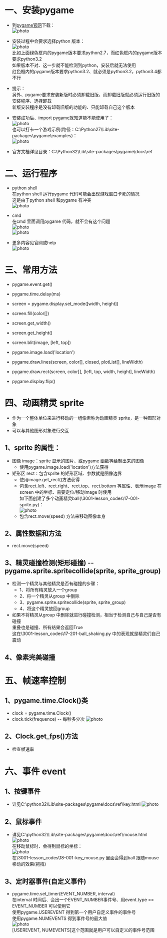 # 一、安装pygame
* 到[pygame官网](http://www.pygame.org/download.shtml)下载：  
![photo](0000-photos/0035.png)  
* 安装过程中会要求选择python 版本：  
![photo](0000-photos/0034.png)  
比如上面绿色框内的pygame版本要求python2.7，而红色框内的pygame版本要求python3.2  
如果版本不对、这一步就不能检测到python，安装后就无法使用  
红色框内的pygame版本要求python3.2、就必须是python3.2，python3.4都不行  
* 提示：  
另外、pygame要求安装新版时必须卸载旧版，而卸载旧版就必须运行旧版的安装程序、选择卸载  
新版安装程序是没有卸载旧版的功能的、只能卸载自己这个版本  
* 安装成功后、import pygame就知道能不能使用了：  
![photo](0000-photos/0036.png)  
也可以打卡一个游戏示例(路径：C:\\Python27\\Lib\\site-packages\\pygame\\examples)：  
![photo](0000-photos/0040.png)  

* 官方文档详见目录：C:\\Python32\\Lib\\site-packages\\pygame\\docs\\ref  

# 二、运行程序
* python shell  
在python shell 运行pygame 代码可能会出现游戏窗口卡死的情况  
这是由于python shell 和pygame 有冲突  
![photo](0000-photos/0041.png)  

* cmd  
在cmd 里面调用pygame 代码，就不会有这个问题  
![photo](0000-photos/0043.png)  
![photo](0000-photos/0042.png)  

* 更多内容见官网或help  
![photo](0000-photos/0001.png)  


# 三、常用方法
* pygame.event.get()
* pygame.time.delay(ms)

* screen = pygame.display.set_mode([width, height])
* screen.fill(color[])
* screen.get_width()
* screen.get_height()
* screen.blit(image, [left, top])

* pygame.image.load('location')

* pygame.draw.lines(screen, color[], closed, plotList[], lineWidth)
* pygame.draw.rect(screen, color[], [left, top, width, height], lineWidth)
* pygame.display.flip()

# 四、动画精灵 sprite 
* 作为一个整体单位来进行移动的一组像素称为动画精灵 sprite，是一种图形对象  
* 可以与其他图形对象进行交互  

## 1、sprite 的属性：
* 图像 image：sprite 显示的图片、或pygame 函数等绘制出来的图像  
  * 使用pygame.image.load('location')方法获得  
* 矩形区 rect：包含sprite 的矩形区域、参数就是图像边界  
  * 使用image.get_rect()方法获得  
  * 包含rect.left、rect.right、rect.top、rect.bottom 等属性、表示image 在screen 中的坐标、需要定位/移动image 时使用  
如下面创建了多个动画精灵ball(\\3001-lesson_codes\\17-001-sprite.py)：  
![photo](0000-photos/0044.png)  
  * 包含rect.move(speed) 方法来移动图像本身  



## 2、属性数据和方法
* rect.move(speed)

## 3、精灵碰撞检测(矩形碰撞)  --  pygame.sprite.spritecollide(sprite, sprite_group)
* 检测一个精灵与其他精灵是否有碰撞的步骤：  
  * 1、将所有精灵放入一个group
  * 2、将一个精灵从group 中删除
  * 3、pygame.sprite.spritecollide(sprite, sprite_group)
  * 4、将这个精灵放回group
* 如果不将精灵从group 中删除就进行碰撞检测，相当于检测自己与自己是否有碰撞  
重叠也是碰撞、所有结果会返回True  
这在\\3001-lesson_codes\\17-201-ball_shaking.py 中的表现就是精灵们自己震动  

## 4、像素完美碰撞


# 五、帧速率控制
## 1、pygame.time.Clock()类
* clock = pygame.time.Clock()
* clock.tick(frequence)  --  每秒多少次
![photo](0000-photos/0045.png)  
## 2、Clock.get_fps()方法
* 检查帧速率  

# 六、事件 event
## 1、按键事件
* 详见C:\\python32\\Lib\\site-packages\\pygame\\docs\\ref\\key.html
![photo](0000-photos/0002.png)  
## 2、鼠标事件
* 详见C:\\python32\\Lib\\site-packages\\pygame\\docs\\ref\\mouse.html
![photo](0000-photos/0003.png)  
在移动鼠标时、会得到鼠标的坐标：  
![photo](0000-photos/0004.png)  
在\\3001-lesson_codes\\18-001-key_mouse.py 里面会得到ball 跟随mouse 移动的效果(拖拽)  

## 3、定时器事件(自定义事件)
* pygame.time.set_timer(EVENT_NUMBER, interval)  
在interval 时间后、会出一个EVENT_NUMBER事件号、用event.type == EVENT_NUMBER 可以使用它  
使用pygame.USEREVENT 得到第一个用户自定义事件的事件号  
使用pygame.NUMEVENTS 得到事件号的最大值  
![photo](0000-photos/0005.png)  
[USEREVENT, NUMEVENTS]这个范围就是用户可以自定义的事件号范围  